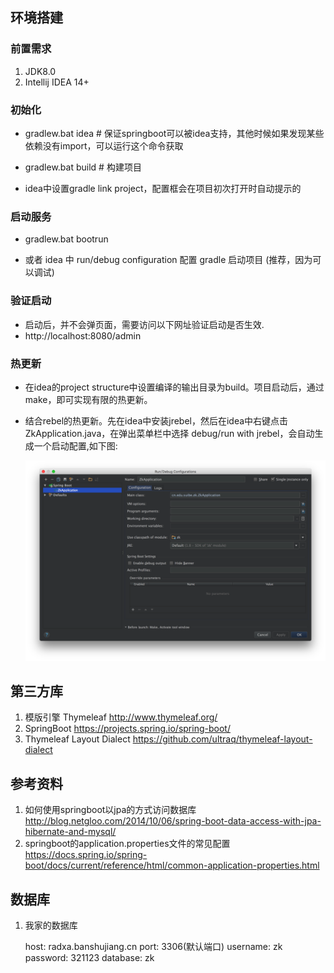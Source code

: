 ﻿## 环境搭建

### 前置需求

1. JDK8.0
2. Intellij IDEA 14+

### 初始化

+ gradlew.bat idea  # 保证springboot可以被idea支持，其他时候如果发现某些依赖没有import，可以运行这个命令获取

+ gradlew.bat build # 构建项目

+ idea中设置gradle link project，配置框会在项目初次打开时自动提示的

### 启动服务

+ gradlew.bat bootrun

+ 或者 idea 中 run/debug configuration 配置 gradle 启动项目 (推荐，因为可以调试)

### 验证启动
+ 启动后，并不会弹页面，需要访问以下网址验证启动是否生效.
+ http://localhost:8080/admin

### 热更新

+ 在idea的project structure中设置编译的输出目录为build。项目启动后，通过make，即可实现有限的热更新。
+ 结合rebel的热更新。先在idea中安装jrebel，然后在idea中右键点击ZkApplication.java，在弹出菜单栏中选择 debug/run with jrebel，会自动生成一个启动配置,如下图:

    ![jrebel配置](./doc/img/hotswapconfigure.png)

## 第三方库

1. 模版引擎 Thymeleaf http://www.thymeleaf.org/
2. SpringBoot https://projects.spring.io/spring-boot/
3. Thymeleaf Layout Dialect https://github.com/ultraq/thymeleaf-layout-dialect

## 参考资料

1. 如何使用springboot以jpa的方式访问数据库 http://blog.netgloo.com/2014/10/06/spring-boot-data-access-with-jpa-hibernate-and-mysql/
2. springboot的application.properties文件的常见配置 https://docs.spring.io/spring-boot/docs/current/reference/html/common-application-properties.html

## 数据库

1. 我家的数据库

    host: radxa.banshujiang.cn
    port: 3306(默认端口)
    username: zk
    password: 321123
    database: zk